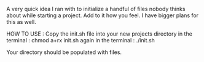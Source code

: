 A very quick idea I ran with to initialize a handful of files
nobody thinks about while starting a project. Add to it how you
feel. I have bigger plans for this as well.

HOW TO USE :
  Copy the init.sh file into your new projects directory
  in the terminal : chmod a+rx init.sh
  again in the terminal : ./init.sh

  Your directory should be populated with files.
